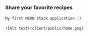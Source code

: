 ### Share your favorite recipes 
    My first MERN stack application :)

    ![Alt text](client/public/home.png)